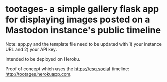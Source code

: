 # tootages- a simple gallery flask app for displaying images posted on a Mastodon instance's public timeline

Note: app.py and the template file need to be updated with 1) your instance URL and 2) your API key. 

Intended to be deployed on Heroku.

Proof of concept which uses the https://esq.social timeline: http://tootages.herokuapp.com. 
